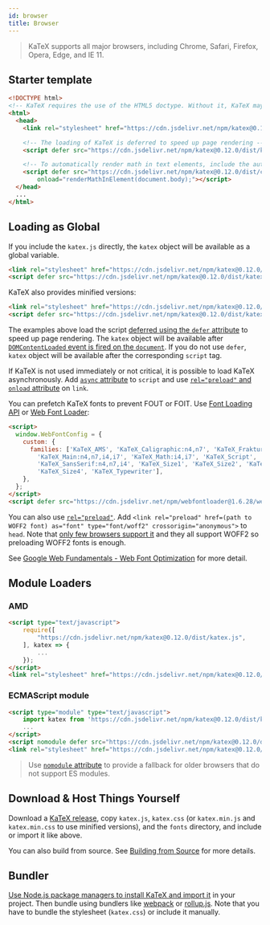 ```yaml
---
id: browser
title: Browser
---
```

> KaTeX supports all major browsers, including Chrome, Safari, Firefox, Opera, Edge, and IE 11.

## Starter template

```html
<!DOCTYPE html>
<!-- KaTeX requires the use of the HTML5 doctype. Without it, KaTeX may not render properly -->
<html>
  <head>
    <link rel="stylesheet" href="https://cdn.jsdelivr.net/npm/katex@0.12.0/dist/katex.min.css" integrity="sha384-AfEj0r4/OFrOo5t7NnNe46zW/tFgW6x/bCJG8FqQCEo3+Aro6EYUG4+cU+KJWu/X" crossorigin="anonymous">

    <!-- The loading of KaTeX is deferred to speed up page rendering -->
    <script defer src="https://cdn.jsdelivr.net/npm/katex@0.12.0/dist/katex.min.js" integrity="sha384-g7c+Jr9ZivxKLnZTDUhnkOnsh30B4H0rpLUpJ4jAIKs4fnJI+sEnkvrMWph2EDg4" crossorigin="anonymous"></script>

    <!-- To automatically render math in text elements, include the auto-render extension: -->
    <script defer src="https://cdn.jsdelivr.net/npm/katex@0.12.0/dist/contrib/auto-render.min.js" integrity="sha384-mll67QQFJfxn0IYznZYonOWZ644AWYC+Pt2cHqMaRhXVrursRwvLnLaebdGIlYNa" crossorigin="anonymous"
        onload="renderMathInElement(document.body);"></script>
  </head>
  ...
</html>
```

## Loading as Global
If you include the `katex.js` directly, the `katex` object will be available as
a global variable.

```html
<link rel="stylesheet" href="https://cdn.jsdelivr.net/npm/katex@0.12.0/dist/katex.css" integrity="sha384-qCEsSYDSH0x5I45nNW4oXemORUZnYFtPy/FqB/OjqxabTMW5HVaaH9USK4fN3goV" crossorigin="anonymous">
<script defer src="https://cdn.jsdelivr.net/npm/katex@0.12.0/dist/katex.js" integrity="sha384-YFVvRUwgqxkAVN9bmAVLsKilmOKfQLyUx0ZlmDNs0aBUTsvMLnRxE3Km0NrZa0i9" crossorigin="anonymous"></script>
```

KaTeX also provides minified versions:

```html
<link rel="stylesheet" href="https://cdn.jsdelivr.net/npm/katex@0.12.0/dist/katex.min.css" integrity="sha384-AfEj0r4/OFrOo5t7NnNe46zW/tFgW6x/bCJG8FqQCEo3+Aro6EYUG4+cU+KJWu/X" crossorigin="anonymous">
<script defer src="https://cdn.jsdelivr.net/npm/katex@0.12.0/dist/katex.min.js" integrity="sha384-g7c+Jr9ZivxKLnZTDUhnkOnsh30B4H0rpLUpJ4jAIKs4fnJI+sEnkvrMWph2EDg4" crossorigin="anonymous"></script>
```

The examples above load the script [deferred using the `defer` attribute](https://developer.mozilla.org/en/HTML/Element/script#Attributes)
to speed up page rendering. The `katex` object will be available after
[`DOMContentLoaded` event is fired on the `document`](https://developer.mozilla.org/ko/docs/Web/Reference/Events/DOMContentLoaded).
If you do not use `defer`, `katex` object will be available after the corresponding
`script` tag.

If KaTeX is not used immediately or not critical, it is possible to load KaTeX
asynchronously. Add [`async` attribute](https://developer.mozilla.org/en/HTML/Element/script#Attributes)
to `script` and use [`rel="preload"` and `onload` attribute](https://github.com/filamentgroup/loadCSS)
on `link`.

You can prefetch KaTeX fonts to prevent FOUT or FOIT. Use [Font Loading API](https://developer.mozilla.org/en-US/docs/Web/API/CSS_Font_Loading_API)
or [Web Font Loader](https://github.com/typekit/webfontloader):

```html
<script>
  window.WebFontConfig = {
    custom: {
      families: ['KaTeX_AMS', 'KaTeX_Caligraphic:n4,n7', 'KaTeX_Fraktur:n4,n7',
        'KaTeX_Main:n4,n7,i4,i7', 'KaTeX_Math:i4,i7', 'KaTeX_Script',
        'KaTeX_SansSerif:n4,n7,i4', 'KaTeX_Size1', 'KaTeX_Size2', 'KaTeX_Size3',
        'KaTeX_Size4', 'KaTeX_Typewriter'],
    },
  };
</script>
<script defer src="https://cdn.jsdelivr.net/npm/webfontloader@1.6.28/webfontloader.js" integrity="sha256-4O4pS1SH31ZqrSO2A/2QJTVjTPqVe+jnYgOWUVr7EEc=" crossorigin="anonymous"></script>
```

You can also use [`rel="preload"`](https://developer.mozilla.org/en-US/docs/Web/HTML/Preloading_content).
Add `<link rel="preload" href=(path to WOFF2 font) as="font" type="font/woff2" crossorigin="anonymous">`
to `head`. Note that [only few browsers support it](https://caniuse.com/#feat=link-rel-preload)
and they all support WOFF2 so preloading WOFF2 fonts is enough.

See [Google Web Fundamentals - Web Font Optimization](https://developers.google.com/web/fundamentals/performance/optimizing-content-efficiency/webfont-optimization)
for more detail.

## Module Loaders
### AMD
```html
<script type="text/javascript">
    require([
        "https://cdn.jsdelivr.net/npm/katex@0.12.0/dist/katex.js",
    ], katex => {
        ...
    });
</script>
<link rel="stylesheet" href="https://cdn.jsdelivr.net/npm/katex@0.12.0/dist/katex.css" integrity="sha384-qCEsSYDSH0x5I45nNW4oXemORUZnYFtPy/FqB/OjqxabTMW5HVaaH9USK4fN3goV" crossorigin="anonymous">
```

### ECMAScript module
```html
<script type="module" type="text/javascript">
    import katex from 'https://cdn.jsdelivr.net/npm/katex@0.12.0/dist/katex.mjs';
    ...
</script>
<script nomodule defer src="https://cdn.jsdelivr.net/npm/katex@0.12.0/dist/katex.js" integrity="sha384-YFVvRUwgqxkAVN9bmAVLsKilmOKfQLyUx0ZlmDNs0aBUTsvMLnRxE3Km0NrZa0i9" crossorigin="anonymous"></script>
<link rel="stylesheet" href="https://cdn.jsdelivr.net/npm/katex@0.12.0/dist/katex.css" integrity="sha384-qCEsSYDSH0x5I45nNW4oXemORUZnYFtPy/FqB/OjqxabTMW5HVaaH9USK4fN3goV" crossorigin="anonymous">
```

> Use [`nomodule` attribute](https://developer.mozilla.org/en/HTML/Element/script#Attributes)
to provide a fallback for older browsers that do not support ES modules.

## Download & Host Things Yourself
Download a [KaTeX release](https://github.com/KaTeX/KaTeX/releases),
copy `katex.js`, `katex.css`
(or `katex.min.js` and `katex.min.css` to use minified versions),
and the `fonts` directory, and include or import it like above.

You can also build from source. See [Building from Source](node.md#building-from-source)
for more details.

## Bundler
[Use Node.js package managers to install KaTeX and import it](node.md) in your
project. Then bundle using bundlers like [webpack](https://webpack.js.org/) or
[rollup.js](https://rollupjs.org/). Note that you have to bundle the stylesheet
(`katex.css`) or include it manually.
